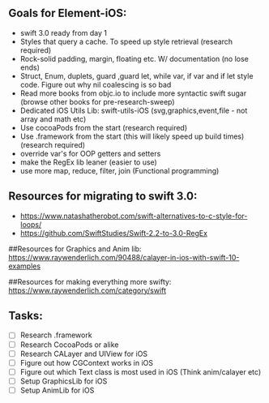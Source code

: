 ## Goals for Element-iOS:
- swift 3.0 ready from day 1
- Styles that query a cache. To speed up style retrieval (research required)
- Rock-solid padding, margin, floating etc. W/ documentation (no lose ends)
- Struct, Enum, duplets, guard ,guard let, while var, if var and if let style code. Figure out why nil coalescing is so bad
- Read more books from objc.io to include more syntactic swift sugar (browse other books for pre-research-sweep)
- Dedicated iOS Utils Lib: swift-utils-iOS (svg,graphics,event,file - not array and math etc)
- Use cocoaPods from the start (research required)
- Use .framework from the start (this will likely speed up build times) (research required)
- override var's for OOP getters and setters
- make the RegEx lib leaner (easier to use)
- use more map, reduce, filter, join (Functional programming)

## Resources for migrating to swift 3.0:
- https://www.natashatherobot.com/swift-alternatives-to-c-style-for-loops/
- https://github.com/SwiftStudies/Swift-2.2-to-3.0-RegEx

##Resources for Graphics and Anim lib:
https://www.raywenderlich.com/90488/calayer-in-ios-with-swift-10-examples

##Resources for making everything more swifty:
https://www.raywenderlich.com/category/swift

## Tasks:
- [ ] Research .framework
- [ ] Research CocoaPods or alike
- [ ] Research CALayer and UIView for iOS
- [ ] Figure out how CGContext works in iOS
- [ ] Figure out which Text class is most used in iOS (Think anim/calayer etc)
- [ ] Setup GraphicsLib for iOS
- [ ] Setup AnimLib for iOS
